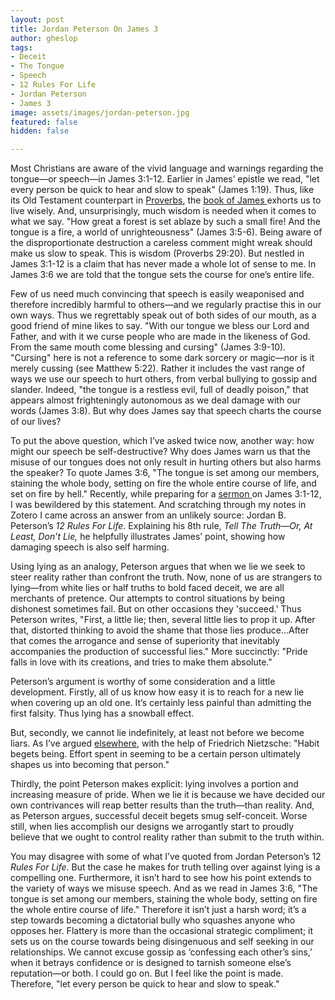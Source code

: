 ```yaml
---
layout: post
title: Jordan Peterson On James 3
author: gheslop
tags:
- Deceit
- The Tongue
- Speech
- 12 Rules For Life
- Jordan Peterson
- James 3
image: assets/images/jordan-peterson.jpg
featured: false
hidden: false

---
```

Most Christians are aware of the vivid language and warnings regarding the tongue—or speech—in James 3:1-12. Earlier in James’ epistle we read, "let every person be quick to hear and slow to speak" (James 1:19). Thus, like its Old Testament counterpart in [Proverbs](https://rekindle.co.za/content/7-lessons-on-wisdom-and-wealth-from-proverbs/ "Wealth In Proverbs"), the [book of James ](https://rekindle.co.za/content/the-epistle-of-james-wisdom-and-works/ "Wisdom And Works")exhorts us to live wisely. And, unsurprisingly, much wisdom is needed when it comes to what we say. "How great a forest is set ablaze by such a small fire! And the tongue is a fire, a world of unrighteousness" (James 3:5-6). Being aware of the disproportionate destruction a careless comment might wreak should make us slow to speak. This is wisdom (Proverbs 29:20). But nestled in James 3:1-12 is a claim that has never made a whole lot of sense to me. In James 3:6 we are told that the tongue sets the course for one’s entire life.

Few of us need much convincing that speech is easily weaponised and therefore incredibly harmful to others—and we regularly practise this in our own ways. Thus we regrettably speak out of both sides of our mouth, as a good friend of mine likes to say. "With our tongue we bless our Lord and Father, and with it we curse people who are made in the likeness of God. From the same mouth come blessing and cursing" (James 3:9-10). "Cursing" here is not a reference to some dark sorcery or magic—nor is it merely cussing (see Matthew 5:22). Rather it includes the vast range of ways we use our speech to hurt others, from verbal bullying to gossip and slander. Indeed, "the tongue is a restless evil, full of deadly poison," that appears almost frighteningly autonomous as we deal damage with our words (James 3:8). But why does James say that speech charts the course of our lives?

To put the above question, which I’ve asked twice now, another way: how might our speech be self-destructive? Why does James warn us that the misuse of our tongues does not only result in hurting others but also harms the speaker? To quote James 3:6, "The tongue is set among our members, staining the whole body, setting on fire the whole entire course of life, and set on fire by hell." Recently, while preparing for a [sermon ](https://citybowl.hopecity.co.za/sermons/the-taming-of-the-tongue/ "Taming The Tongue")on James 3:1-12, I was bewildered by this statement. And scratching through my notes in Zotero I came across an answer from an unlikely source: Jordan B. Peterson’s _12 Rules For Life_. Explaining his 8th rule, _Tell The Truth—Or, At Least, Don’t Lie,_ he helpfully illustrates James’ point, showing how damaging speech is also self harming.

Using lying as an analogy, Peterson argues that when we lie we seek to steer reality rather than confront the truth. Now, none of us are strangers to lying—from white lies or half truths to bold faced deceit, we are all merchants of pretence. Our attempts to control situations by being dishonest sometimes fail. But on other occasions they 'succeed.' Thus Peterson writes, "First, a little lie; then, several little lies to prop it up. After that, distorted thinking to avoid the shame that those lies produce…After that comes the arrogance and sense of superiority that inevitably accompanies the production of successful lies." More succinctly: "Pride falls in love with its creations, and tries to make them absolute."

Peterson’s argument is worthy of some consideration and a little development. Firstly, all of us know how easy it is to reach for a new lie when covering up an old one. It’s certainly less painful than admitting the first falsity. Thus lying has a snowball effect. 

But, secondly, we cannot lie indefinitely, at least not before we become liars. As I’ve argued [elsewhere](https://rekindle.co.za/content/2020-07-31-fridays-with-fred "How Habits Shape Us"), with the help of Friedrich Nietzsche: "Habit begets being. Effort spent in seeming to be a certain person ultimately shapes us into becoming that person."

Thirdly, the point Peterson makes explicit: lying involves a portion and increasing measure of pride. When we lie it is because we have decided our own contrivances will reap better results than the truth—than reality. And, as Peterson argues, successful deceit begets smug self-conceit. Worse still, when lies accomplish our designs we arrogantly start to proudly believe that we ought to control reality rather than submit to the truth within.

You may disagree with some of what I’ve quoted from Jordan Peterson’s 12 _Rules For Life_. But the case he makes for truth telling over against lying is a compelling one. Furthermore, it isn’t hard to see how his point extends to the variety of ways we misuse speech. And as we read in James 3:6, "The tongue is set among our members, staining the whole body, setting on fire the whole entire course of life." Therefore it isn’t just a harsh word; it’s a step towards becoming a dictatorial bully who squashes anyone who opposes her. Flattery is more than the occasional strategic compliment; it sets us on the course towards being disingenuous and self seeking in our relationships. We cannot excuse gossip as ‘confessing each other’s sins,’ when it betrays confidence or is designed to tarnish someone else’s reputation—or both. I could go on. But I feel like the point is made. Therefore, "let every person be quick to hear and slow to speak."